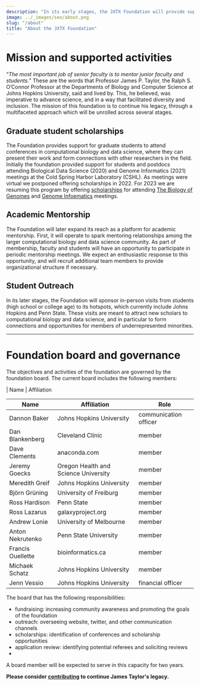 ```yaml
---
description: "In its early stages, the JXTX Foundation will provide support for graduate students to attend conferences in computational biology and data science, where they can present their work and form connections with other researchers in the field."
image: ../_images/seo/about.png
slug: "/about"
title: "About the JXTX Foundation"
---
```


# Mission and supported activities
“*The most important job of senior faculty is to mentor junior faculty and students.*” These are the words that Professor James P. Taylor, the Ralph S. O’Connor Professor at the Departments of Biology and Computer Science at Johns Hopkins University, said and lived by. This, he believed, was imperative to advance science, and in a way that facilitated diversity and inclusion. The mission of this foundation is to continue his legacy, through a multifaceted approach which will be unrolled across several stages.

## Graduate student scholarships
The Foundation provides support for graduate students to attend conferences in computational biology and data science, where they can present their work and form connections with other researchers in the field. Initially the foundation provided support for students and postdocs attending Biological Data Science (2020) and Genome Informatics (2021) meetings at the Cold Spring Harbor Laboratory (CSHL). As meetings were virtual we postponed offering scholarships in 2022. For 2023 we are resuming this program by offering [scholarships](/scholarships) for attending [The Biology of Genomes](https://meetings.cshl.edu/meetings.aspx?meet=GENOME&year=23) and [Genome Infoematics](https://meetings.cshl.edu/meetings.aspx?meet=INFO&year=23) meetings. 

## Academic Mentorship
The Foundation will later expand its reach as a platform for academic mentorship. First, it will operate to spark mentoring relationships among the larger computational biology and data science community. As part of membership, faculty and students will have an opportunity to participate in periodic mentorship meetings. We expect an enthusiastic response to this opportunity, and will recruit additional team members to provide organizational structure if necessary.

## Student Outreach
In its later stages, the Foundation will sponsor in-person visits from students (high school or college age) to its hotspots, which currently include Johns Hopkins and Penn State. These visits are meant to attract new scholars to computational biology and data science, and in particular to form connections and opportunities for members of underrepresented minorities.

-----

# Foundation board and governance

The objectives and activities of the foundation are governed by the foundation board. The current board includes the following members:

| Name | Affiliation

Name	| Affiliation	| Role
-----|-------------|--------
Dannon Baker	| Johns Hopkins University |	communication officer
Dan Blankenberg	| Cleveland Clinic |	member
Dave Clements	| anaconda.com	| member
Jeremy Goecks |	Oregon Health and Science University	| member
Meredith Greif | Johns Hopkins University |	member
Björn Grüning	| University of Freiburg | member
Ross Hardison	| Penn State | member
Ross Lazarus	| galaxyproject.org	| member
Andrew Lonie | University of Melbourne	| member
Anton Nekrutenko	| Penn State University |	member
Francis Ouellette |  bioinformatics.ca | member
Michaek Schatz| Johns Hopkins	University | member
Jenn Vessio |	Johns Hopkins	University | financial officer

The board that has the following responsibilities:

- fundraising: increasing community awareness and promoting the goals of the foundation
- outreach: overseeing website, twitter, and other communication channels
- scholarships: identification of conferences and scholarship opportunities
- application review: identifying potential referees and soliciting reviews
- 
A board member will be expected to serve in this capacity for two years. 



**Please consider [contributing][1] to continue James Taylor's legacy.**

[1]: https://give.communityfunded.com/o/eberly/i/eberly-college-of-science/s/jtech#CommunityI39hubL9i
